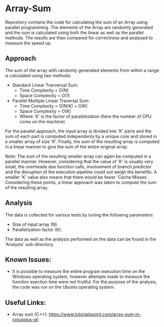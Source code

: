 # Array-Sum
Repository contains the code for calculating the sum of an Array using parallel programming. The elements of the Array are randomly generated and the sum is calculated using both the linear as well as the parallel methods. The results are then compared for correctness and analysed to measure the speed up.

## Approach
The sum of the array with randomly generated elements from within a range is calculated using two methods:

- Standard Linear Tranversal Sum:
  - Time Complexity = O(N)
  - Space Complexity = O(1)
- Parallel Multiple Linear Traversal Sum:
  - Time Complexity = O(N/K) + O(K)
  - Space Complexity = O(K)
  - Where 'K' is the factor of parallelization (here the number of CPU cores on the machine)

For the parallel approach, the input array is divided into 'K' parts and the sum of each part is computed independenly by a unique core and stored in a smaller array of size 'K'. Finally, the sum of the resulting array is computed in a linear manner to give the sum of the entire original array.

Note: The sum of the resulting smaller array can again be computed in a parallel manner. However, considering that the value of 'K' is usually very small, the overheads due function calls, involvement of branch predictor and the disruption of the execution pipeline could out weigh the benefits. A smaller 'K' value also means that there would be fewer 'Cache Misses'. Considering these points, a linear approach was taken to compute the sum of the resulting array.

## Analysis
The data is collected for various tests by tuning the following parameters:
- Size of input array (N).
- Parallelization factor (K).

The data as well as the analysis performed on the data can be found in the 'Analysis' sub-directory.

## Known Issues:
- It is possible to measure the entire program execution time on the Windows operating system, however attempts made to measure the function exection time were not fruitful. For the purpose of the analysis, the code was run on the Ubuntu operating system.

## Useful Links:
- Array sum (C++): https://www.tutorialspoint.com/array-sum-in-cplusplus-stl
